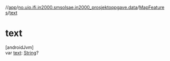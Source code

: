 //[app](../../../index.md)/[no.uio.ifi.in2000.smsolsae.in2000_prosjektoppgave.data](../index.md)/[MapFeatures](index.md)/[text](text.md)

# text

[androidJvm]\
var [text](text.md): [String](https://kotlinlang.org/api/latest/jvm/stdlib/kotlin/-string/index.html)?
